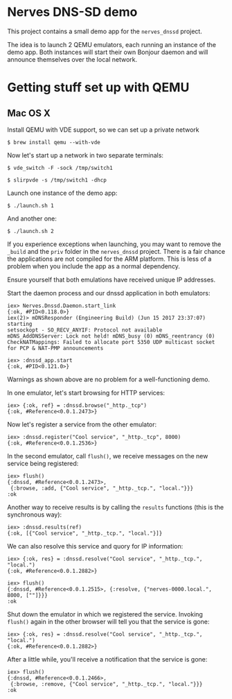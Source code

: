 # Nerves DNS-SD demo

This project contains a small demo app for the `nerves_dnssd` project.

The idea is to launch 2 QEMU emulators, each running an instance of the demo app.
Both instances will start their own Bonjour daemon and will announce themselves
over the local network.

# Getting stuff set up with QEMU

## Mac OS X

Install QEMU with VDE support, so we can set up a private network

    $ brew install qemu --with-vde

Now let's start up a network in two separate terminals:

    $ vde_switch -F -sock /tmp/switch1

    $ slirpvde -s /tmp/switch1 -dhcp

Launch one instance of the demo app:

    $ ./launch.sh 1

And another one:

    $ ./launch.sh 2

If you experience exceptions when launching, you may want to remove the
`_build` and the `priv` folder in the `nerves_dnssd` project. There is a fair
chance the applications are not compiled for the ARM platform. This is less of
a problem when you include the app as a normal dependency.

Ensure yourself that both emulations have received unique IP addresses.

Start the daemon process and our dnssd application in both emulators:

    iex> Nerves.Dnssd.Daemon.start_link
    {:ok, #PID<0.118.0>}
    iex(2)> mDNSResponder (Engineering Build) (Jun 15 2017 23:37:07) starting
    setsockopt - SO_RECV_ANYIF: Protocol not available
    mDNS_AddDNSServer: Lock not held! mDNS_busy (0) mDNS_reentrancy (0)
    CheckNATMappings: Failed to allocate port 5350 UDP multicast socket for PCP & NAT-PMP announcements

    iex> :dnssd_app.start
    {:ok, #PID<0.121.0>}

Warnings as shown above are no problem for a well-functioning demo.


In one emulator, let's start browsing for HTTP services:

    iex> {:ok, ref} = :dnssd.browse("_http._tcp")
    {:ok, #Reference<0.0.1.2473>}

Now let's register a service from the other emulator:

    iex> :dnssd.register("Cool service", "_http._tcp", 8000)
    {:ok, #Reference<0.0.1.2536>}

In the second emulator, call `flush()`, we receive messages on the new service
being registered:

    iex> flush()
    {:dnssd, #Reference<0.0.1.2473>,
     {:browse, :add, {"Cool service", "_http._tcp.", "local."}}}
    :ok

Another way to receive results is by calling the `results` functions (this is
the synchronous way):

    iex> :dnssd.results(ref)
    {:ok, [{"Cool service", "_http._tcp.", "local."}]}

We can also resolve this service and quory for IP information:

    iex> {:ok, res} = :dnssd.resolve("Cool service", "_http._tcp.", "local.")
    {:ok, #Reference<0.0.1.2882>}

    iex> flush()
    {:dnssd, #Reference<0.0.1.2515>, {:resolve, {"nerves-0000.local.", 8000, [""]}}}
    :ok

Shut down the emulator in which we registered the service. Invoking `flush()`
again in the other browser will tell you that the service is gone:

    iex> {:ok, res} = :dnssd.resolve("Cool service", "_http._tcp.", "local.")
    {:ok, #Reference<0.0.1.2882>}

After a little while, you'll receive a notification that the service is gone:

    iex> flush()
    {:dnssd, #Reference<0.0.1.2466>,
     {:browse, :remove, {"Cool service", "_http._tcp.", "local."}}}
    :ok


